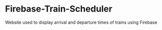 # Firebase-Train-Scheduler
Website used to display arrival and departure times of trains using Firebase
